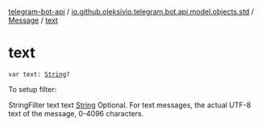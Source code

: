 [telegram-bot-api](../../index.md) / [io.github.oleksivio.telegram.bot.api.model.objects.std](../index.md) / [Message](index.md) / [text](./text.md)

# text

`var text: `[`String`](https://kotlinlang.org/api/latest/jvm/stdlib/kotlin/-string/index.html)`?`

To setup filter:

StringFilter text text [String](https://kotlinlang.org/api/latest/jvm/stdlib/kotlin/-string/index.html) Optional. For text messages, the actual UTF-8 text of the message, 0-4096
characters.

